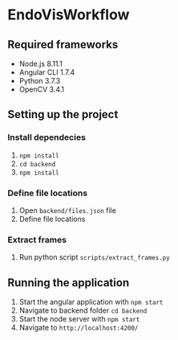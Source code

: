 # EndoVisWorkflow

## Required frameworks

- Node.js 8.11.1
- Angular CLI 1.7.4
- Python 3.7.3
- OpenCV 3.4.1

## Setting up the project

### Install dependecies

1. `npm install`
2. `cd backend`
3. `npm install`

### Define file locations

1. Open `backend/files.json` file
2. Define file locations

### Extract frames

1. Run python script `scripts/extract_frames.py`

## Running the application

1. Start the angular application with `npm start`
2. Navigate to backend folder `cd backend`
3. Start the node server with `npm start`
4. Navigate to `http://localhost:4200/`